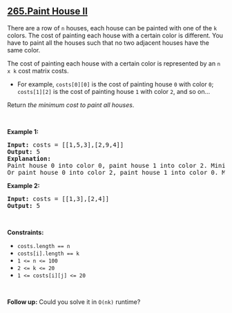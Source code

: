 ## [265.Paint House II](https://leetcode.com/problems/paint-house-ii/)
<p>There are a row of <code>n</code> houses, each house can be painted with one of the <code>k</code> colors. The cost of painting each house with a certain color is different. You have to paint all the houses such that no two adjacent houses have the same color.</p>

<p>The cost of painting each house with a certain color is represented by an <code>n x k</code> cost matrix costs.</p>

<ul>
	<li>For example, <code>costs[0][0]</code> is the cost of painting house <code>0</code> with color <code>0</code>; <code>costs[1][2]</code> is the cost of painting house <code>1</code> with color <code>2</code>, and so on...</li>
</ul>

<p>Return <em>the minimum cost to paint all houses</em>.</p>

<p>&nbsp;</p>
<p><strong class="example">Example 1:</strong></p>

<pre>
<strong>Input:</strong> costs = [[1,5,3],[2,9,4]]
<strong>Output:</strong> 5
<strong>Explanation:</strong>
Paint house 0 into color 0, paint house 1 into color 2. Minimum cost: 1 + 4 = 5; 
Or paint house 0 into color 2, paint house 1 into color 0. Minimum cost: 3 + 2 = 5.
</pre>

<p><strong class="example">Example 2:</strong></p>

<pre>
<strong>Input:</strong> costs = [[1,3],[2,4]]
<strong>Output:</strong> 5
</pre>

<p>&nbsp;</p>
<p><strong>Constraints:</strong></p>

<ul>
	<li><code>costs.length == n</code></li>
	<li><code>costs[i].length == k</code></li>
	<li><code>1 &lt;= n &lt;= 100</code></li>
	<li><code>2 &lt;= k &lt;= 20</code></li>
	<li><code>1 &lt;= costs[i][j] &lt;= 20</code></li>
</ul>

<p>&nbsp;</p>
<p><strong>Follow up:</strong> Could you solve it in <code>O(nk)</code> runtime?</p>
